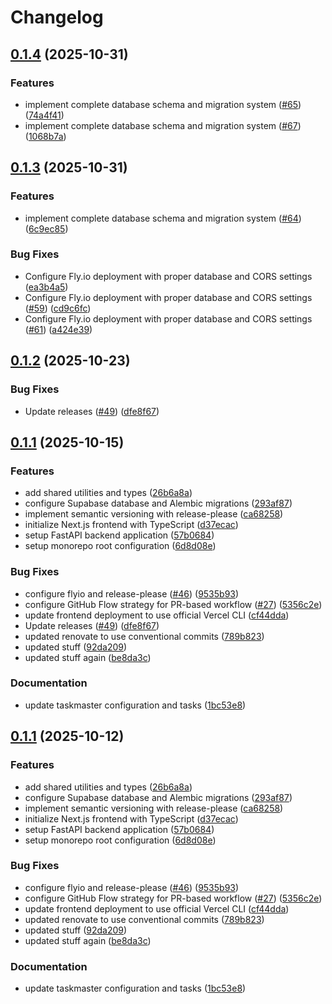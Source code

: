 # Changelog

## [0.1.4](https://github.com/iturgut/F1Picks/compare/f1-picks-v0.1.3...f1-picks-v0.1.4) (2025-10-31)


### Features

* implement complete database schema and migration system ([#65](https://github.com/iturgut/F1Picks/issues/65)) ([74a4f41](https://github.com/iturgut/F1Picks/commit/74a4f411b61e3973dc741d5dfddd5a1871109fa3))
* implement complete database schema and migration system ([#67](https://github.com/iturgut/F1Picks/issues/67)) ([1068b7a](https://github.com/iturgut/F1Picks/commit/1068b7a6dff3cfbeaa74ba34448648d96891c0d4))

## [0.1.3](https://github.com/iturgut/F1Picks/compare/f1-picks-v0.1.2...f1-picks-v0.1.3) (2025-10-31)


### Features

* implement complete database schema and migration system ([#64](https://github.com/iturgut/F1Picks/issues/64)) ([6c9ec85](https://github.com/iturgut/F1Picks/commit/6c9ec853e41da74ff1fda55c100c3c64e02a5a03))


### Bug Fixes

* Configure Fly.io deployment with proper database and CORS settings ([ea3b4a5](https://github.com/iturgut/F1Picks/commit/ea3b4a5ab5c772befa5dbf86034fe41a4185f16a))
* Configure Fly.io deployment with proper database and CORS settings ([#59](https://github.com/iturgut/F1Picks/issues/59)) ([cd9c6fc](https://github.com/iturgut/F1Picks/commit/cd9c6fca377ddf76ab4e47f0128c922b6b8871ca))
* Configure Fly.io deployment with proper database and CORS settings ([#61](https://github.com/iturgut/F1Picks/issues/61)) ([a424e39](https://github.com/iturgut/F1Picks/commit/a424e394e3d9b3a980a577fe5e0208c59127fe08))

## [0.1.2](https://github.com/iturgut/F1Picks/compare/f1-picks-v0.1.1...f1-picks-v0.1.2) (2025-10-23)


### Bug Fixes

* Update releases ([#49](https://github.com/iturgut/F1Picks/issues/49)) ([dfe8f67](https://github.com/iturgut/F1Picks/commit/dfe8f67e767054313798a1dc460bb38a85ccab97))

## [0.1.1](https://github.com/iturgut/F1Picks/compare/f1-picks-v0.1.0...f1-picks-v0.1.1) (2025-10-15)


### Features

* add shared utilities and types ([26b6a8a](https://github.com/iturgut/F1Picks/commit/26b6a8aa615675362a9264c0a2c92756692da320))
* configure Supabase database and Alembic migrations ([293af87](https://github.com/iturgut/F1Picks/commit/293af87513fc0d40d95b3f1b7d394dde33d5812a))
* implement semantic versioning with release-please ([ca68258](https://github.com/iturgut/F1Picks/commit/ca682580ac158213890a7a647dfdccb048734dcc))
* initialize Next.js frontend with TypeScript ([d37ecac](https://github.com/iturgut/F1Picks/commit/d37ecac0020ece896533f170c59da1d0174fda6f))
* setup FastAPI backend application ([57b0684](https://github.com/iturgut/F1Picks/commit/57b0684e10fe059e92cea27501655cf9f282a5e8))
* setup monorepo root configuration ([6d8d08e](https://github.com/iturgut/F1Picks/commit/6d8d08ed8d503a61898892cf28234bcab3c27db6))


### Bug Fixes

* configure flyio and release-please ([#46](https://github.com/iturgut/F1Picks/issues/46)) ([9535b93](https://github.com/iturgut/F1Picks/commit/9535b93b9015dc3e26509179912c59de14c340ed))
* configure GitHub Flow strategy for PR-based workflow ([#27](https://github.com/iturgut/F1Picks/issues/27)) ([5356c2e](https://github.com/iturgut/F1Picks/commit/5356c2e55757d9647b03fd17637ed549ba296f9b))
* update frontend deployment to use official Vercel CLI ([cf44dda](https://github.com/iturgut/F1Picks/commit/cf44ddae28729c35cc64f5969b653041017a8a9f))
* Update releases ([#49](https://github.com/iturgut/F1Picks/issues/49)) ([dfe8f67](https://github.com/iturgut/F1Picks/commit/dfe8f67e767054313798a1dc460bb38a85ccab97))
* updated renovate to use conventional commits ([789b823](https://github.com/iturgut/F1Picks/commit/789b823696010f1c1fe1cb55a315540b72eb65fb))
* updated stuff ([92da209](https://github.com/iturgut/F1Picks/commit/92da2099b7f0147d6ac5e2515361d87aee828362))
* updated stuff again ([be8da3c](https://github.com/iturgut/F1Picks/commit/be8da3c054e7dd365f2305de4af34b5e946552cf))


### Documentation

* update taskmaster configuration and tasks ([1bc53e8](https://github.com/iturgut/F1Picks/commit/1bc53e84a1040411d37fc4f566add294a2b77a40))

## [0.1.1](https://github.com/iturgut/F1Picks/compare/f1-picks-v0.1.0...f1-picks-v0.1.1) (2025-10-12)


### Features

* add shared utilities and types ([26b6a8a](https://github.com/iturgut/F1Picks/commit/26b6a8aa615675362a9264c0a2c92756692da320))
* configure Supabase database and Alembic migrations ([293af87](https://github.com/iturgut/F1Picks/commit/293af87513fc0d40d95b3f1b7d394dde33d5812a))
* implement semantic versioning with release-please ([ca68258](https://github.com/iturgut/F1Picks/commit/ca682580ac158213890a7a647dfdccb048734dcc))
* initialize Next.js frontend with TypeScript ([d37ecac](https://github.com/iturgut/F1Picks/commit/d37ecac0020ece896533f170c59da1d0174fda6f))
* setup FastAPI backend application ([57b0684](https://github.com/iturgut/F1Picks/commit/57b0684e10fe059e92cea27501655cf9f282a5e8))
* setup monorepo root configuration ([6d8d08e](https://github.com/iturgut/F1Picks/commit/6d8d08ed8d503a61898892cf28234bcab3c27db6))


### Bug Fixes

* configure flyio and release-please ([#46](https://github.com/iturgut/F1Picks/issues/46)) ([9535b93](https://github.com/iturgut/F1Picks/commit/9535b93b9015dc3e26509179912c59de14c340ed))
* configure GitHub Flow strategy for PR-based workflow ([#27](https://github.com/iturgut/F1Picks/issues/27)) ([5356c2e](https://github.com/iturgut/F1Picks/commit/5356c2e55757d9647b03fd17637ed549ba296f9b))
* update frontend deployment to use official Vercel CLI ([cf44dda](https://github.com/iturgut/F1Picks/commit/cf44ddae28729c35cc64f5969b653041017a8a9f))
* updated renovate to use conventional commits ([789b823](https://github.com/iturgut/F1Picks/commit/789b823696010f1c1fe1cb55a315540b72eb65fb))
* updated stuff ([92da209](https://github.com/iturgut/F1Picks/commit/92da2099b7f0147d6ac5e2515361d87aee828362))
* updated stuff again ([be8da3c](https://github.com/iturgut/F1Picks/commit/be8da3c054e7dd365f2305de4af34b5e946552cf))


### Documentation

* update taskmaster configuration and tasks ([1bc53e8](https://github.com/iturgut/F1Picks/commit/1bc53e84a1040411d37fc4f566add294a2b77a40))
